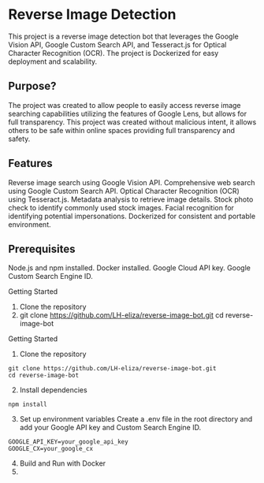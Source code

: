 # Reverse Image Detection 

This project is a reverse image detection bot that leverages the Google Vision API, Google Custom Search API, and Tesseract.js for Optical Character Recognition (OCR). The project is Dockerized for easy deployment and scalability.

## Purpose?

The project was created to allow people to easily access reverse image searching capabilities utilizing the features of Google Lens, but allows for full transparency. This project was created without malicious intent, it allows others to be safe within online spaces providing full transparency and safety. 

## Features
Reverse image search using Google Vision API.
Comprehensive web search using Google Custom Search API.
Optical Character Recognition (OCR) using Tesseract.js.
Metadata analysis to retrieve image details.
Stock photo check to identify commonly used stock images.
Facial recognition for identifying potential impersonations.
Dockerized for consistent and portable environment.

## Prerequisites
Node.js and npm installed.
Docker installed.
Google Cloud API key.
Google Custom Search Engine ID.

Getting Started
1. Clone the repository
2. git clone https://github.com/LH-eliza/reverse-image-bot.git
cd reverse-image-bot


Getting Started
1. Clone the repository
```
git clone https://github.com/LH-eliza/reverse-image-bot.git
cd reverse-image-bot
```

2. Install dependencies 
```
npm install
```

3. Set up environment variables
Create a .env file in the root directory and add your Google API key and Custom Search Engine ID.
```
GOOGLE_API_KEY=your_google_api_key
GOOGLE_CX=your_google_cx

```

4. Build and Run with Docker
5. 


